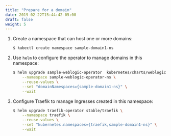```yaml
---
title: "Prepare for a domain"
date: 2019-02-22T15:44:42-05:00
draft: false
weight: 5
---
```



1.  Create a namespace that can host one or more domains:

    ```bash
    $ kubectl create namespace sample-domain1-ns
    ```

2.	Use `helm` to configure the operator to manage domains in this namespace:
    
    ```bash
    $ helm upgrade sample-weblogic-operator  kubernetes/charts/weblogic-operator \
        --namespace sample-weblogic-operator-ns \
        --reuse-values \
        --set "domainNamespaces={sample-domain1-ns}" \
        --wait
    ```

3.  Configure Traefik to manage Ingresses created in this namespace:
    
    ```bash
    $ helm upgrade traefik-operator stable/traefik \
        --namespace traefik \
        --reuse-values \
        --set "kubernetes.namespaces={traefik,sample-domain1-ns}" \
        --wait 
    ```
